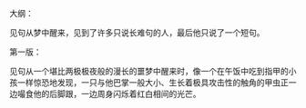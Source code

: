 大纲：

见句从梦中醒来，见到了许多只说长难句的人，最后他只说了一个短句。

第一版：

见句从一个堪比两极极夜般的漫长的噩梦中醒来时，像一个在午饭中吃到指甲的小孩一样惊恐地发现，一只与他巴掌一般大小、生长着极具攻击性的触角的甲虫正一边嘬食他的后脚跟，一边周身闪烁着红白相间的光芒。